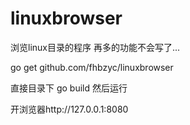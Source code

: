 linuxbrowser
============

浏览linux目录的程序 
再多的功能不会写了...

go get github.com/fhbzyc/linuxbrowser

直接目录下 go build 然后运行

开浏览器http://127.0.0.1:8080
